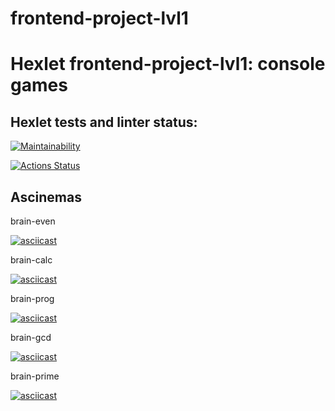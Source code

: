 # frontend-project-lvl1
# **Hexlet frontend-project-lvl1: console games**


## **Hexlet tests and linter status:**

[![Maintainability](https://api.codeclimate.com/v1/badges/a99a88d28ad37a79dbf6/maintainability)](https://codeclimate.com/github/codeclimate/codeclimate/maintainability)

[![Actions Status](https://github.com/pobirsky/frontend-project-lvl1/workflows/hexlet-check/badge.svg)](https://github.com/pobirsky/frontend-project-lvl1/actions)

## **Ascinemas**

brain-even

[![asciicast](https://asciinema.org/a/489844.svg)](https://asciinema.org/a/489844)

brain-calc 

[![asciicast](https://asciinema.org/a/K3bNSToEsTHxZcbcY4jfidh92.svg)](https://asciinema.org/a/K3bNSToEsTHxZcbcY4jfidh92)

brain-prog

[![asciicast](https://asciinema.org/a/nUTxGGRG6p9eURF9UUsQtDUnL.svg)](https://asciinema.org/a/nUTxGGRG6p9eURF9UUsQtDUnL)

brain-gcd

[![asciicast](https://asciinema.org/a/TBAhPx4AbIO8bkN6ZlsruKWdr.svg)](https://asciinema.org/a/TBAhPx4AbIO8bkN6ZlsruKWdr)

brain-prime

[![asciicast](https://asciinema.org/a/WK80fan4S8DhUWGCNhgJQHbv1.svg)](https://asciinema.org/a/WK80fan4S8DhUWGCNhgJQHbv1)
